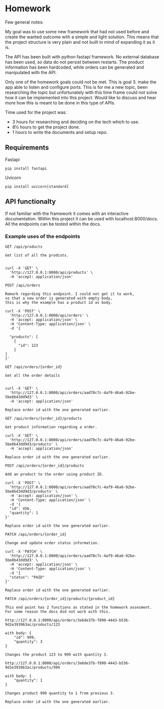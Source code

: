 # Homework

Few general notes:

My goal was to use some new framework that had not used before and create the wanted outcome with a simple and light solution. This means that the project structure is very plain and not built in mind of expanding it as it is.

The API has been built with python fastapi framework. No external database has been used, so data do not persist between restarts. The product information has been hardcoded, while orders can be generated and manipulated with the API.

Only one of the homework goals could not be met. This is goal 3. make the app able to listen and configure ports. This is for me a new topic, been researching the topic but unfortunately with this time frame could not solve how it can be implemented into this project. Would like to discuss and hear more how this is meant to be done in this type of APIs. 

Time used for the project was:

* 3 hours for researching and deciding on the tech which to use.
* 8½ hours to get the project done.
* 1 hours to write the documents and setup repo.

## Requirements

Fastapi
`````
pip install fastapi
`````

Uvicorn
`````
pip install uvicorn[standard]
`````
## API functionalty

If not familiar with the framework it comes with an interactive documentation. Within this project it can be used with localhost:8000/docs. All the endpoints can be tested within the docs.

### Example uses of the endpoints

`````
GET /api/products

Get list of all the prodcuts.


curl -X 'GET' \
  'http://127.0.0.1:8000/api/products' \
  -H 'accept: application/json'
`````

`````
POST /api/orders

Remark regarding this endpoint. I could not get it to work,
so that a new order is generated with empty body, 
this is why the example has a product id as body.

curl -X 'POST' \
  'http://127.0.0.1:8000/api/orders' \
  -H 'accept: application/json' \
  -H 'Content-Type: application/json' \
  -d '{ 

  "products": [
    {
      "id": 123
    }
]
}'
`````

`````
GET /api/orders/{order_id}

Get all the order details


curl -X 'GET' \
  'http://127.0.0.1:8000/api/orders/aad70c7c-4af9-46a6-92be-5be8b43dd9d3' \
  -H 'accept: application/json'

Replace order id with the one generated earlier.
`````

`````
GET /api/orders/{order_id}/products

Get product information regarding a order.

curl -X 'GET' \
  'http://127.0.0.1:8000/api/orders/aad70c7c-4af9-46a6-92be-5be8b43dd9d3/products' \
  -H 'accept: application/json'

Replace order id with the one generated earlier.
`````

`````
POST /api/orders/{order_id}/products

Add an product to the order using product ID.

curl -X 'POST' \
  'http://127.0.0.1:8000/api/orders/aad70c7c-4af9-46a6-92be-5be8b43dd9d3/products' \
  -H 'accept: application/json' \
  -H 'Content-Type: application/json' \
  -d '{
  "id": 456,
  "quantity": 1
}'

Replace order id with the one generated earlier.
`````

`````
PATCH /api/orders/{order_id}

Change and update order status information.

curl -X 'PATCH' \
  'http://127.0.0.1:8000/api/orders/aad70c7c-4af9-46a6-92be-5be8b43dd9d3' \
  -H 'accept: application/json' \
  -H 'Content-Type: application/json' \
  -d '{
  "status": "PAID"
}'

Replace order id with the one generated earlier.
`````

`````
PATCH /api/orders/{order_id}/products/{product_id}

This end point has 2 functions as stated in the homework assesment. For some reason the docs did not work with this.

http://127.0.0.1:8000/api/orders/3e6de37b-f890-4443-b536-9d1e393963ac/products/123

with body: {
    "id": 999,
    "quantity": 3
}

Changes the product 123 to 999 with quantity 3.

http://127.0.0.1:8000/api/orders/3e6de37b-f890-4443-b536-9d1e393963ac/products/999

with body: {
    "quantity": 1
}

Changes product 999 quantity to 1 from previous 3.

Replace order id with the one generated earlier.
`````